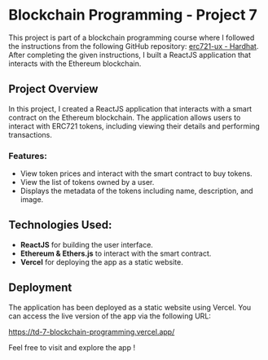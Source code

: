 # Blockchain Programming - Project 7

This project is part of a blockchain programming course where I followed the instructions from the following GitHub repository: [erc721-ux - Hardhat](https://github.com/AymericNoel/erc721-ux/tree/hardhat). After completing the given instructions, I built a ReactJS application that interacts with the Ethereum blockchain.

## Project Overview

In this project, I created a ReactJS application that interacts with a smart contract on the Ethereum blockchain. The application allows users to interact with ERC721 tokens, including viewing their details and performing transactions.

### Features:
- View token prices and interact with the smart contract to buy tokens.
- View the list of tokens owned by a user.
- Displays the metadata of the tokens including name, description, and image.

## Technologies Used:
- **ReactJS** for building the user interface.
- **Ethereum & Ethers.js** to interact with the smart contract.
- **Vercel** for deploying the app as a static website.

## Deployment

The application has been deployed as a static website using Vercel. You can access the live version of the app via the following URL:

https://td-7-blockchain-programming.vercel.app/

Feel free to visit and explore the app !
